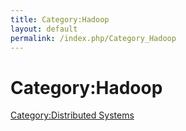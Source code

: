 ```yaml
---
title: Category:Hadoop
layout: default
permalink: /index.php/Category_Hadoop
---
```


# Category:Hadoop

[Category:Distributed Systems](Category_Distributed_Systems)